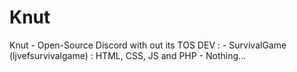 # Knut
 Knut - Open-Source Discord with out its TOS 
DEV :
    - SurvivalGame (ljvefsurvivalgame) : HTML, CSS, JS and PHP
    - Nothing...
